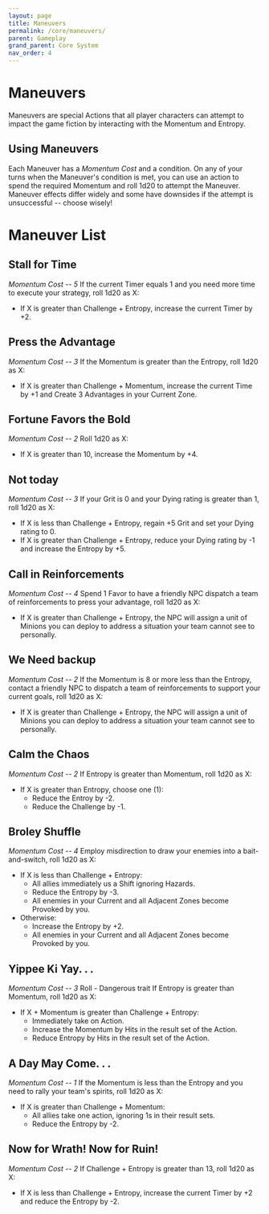 ```yaml
---
layout: page
title: Maneuvers
permalink: /core/maneuvers/
parent: Gameplay
grand_parent: Core System
nav_order: 4
---
```

# Maneuvers
Maneuvers are special Actions that all player characters can attempt to impact the game fiction by interacting with the Momentum and Entropy.

## Using Maneuvers
Each Maneuver has a *Momentum Cost* and a condition.  On any of your turns when the Maneuver's condition is met, you can use an action to spend the required Momentum and roll 1d20 to attempt the Maneuver.  Maneuver effects differ widely and some have downsides if the attempt is unsuccessful -- choose wisely!

# Maneuver List

## Stall for Time
*Momentum Cost -- 5*
If the current Timer equals 1 and you need more time to execute your strategy, roll 1d20 as X:
- If X is greater than Challenge + Entropy, increase the current Timer by +2.

## Press the Advantage
*Momentum Cost -- 3*
If the Momentum is greater than the Entropy, roll 1d20 as X:
- If X is greater than Challenge + Momentum, increase the current Time by +1 and Create 3 Advantages in your Current Zone.

## Fortune Favors the Bold
*Momentum Cost -- 2*
Roll 1d20 as X:
- If X is greater than 10, increase the Momentum by +4.

## Not today
*Momentum Cost -- 3*
If your Grit is 0 and your Dying rating is greater than 1, roll 1d20 as X:
- If X is less than Challenge + Entropy, regain +5 Grit and set your Dying rating to 0.
- If X is greater than Challenge + Entropy, reduce your Dying rating by -1 and increase the Entropy by +5.

## Call in Reinforcements
*Momentum Cost -- 4*
Spend 1 Favor to have a friendly NPC dispatch a team of reinforcements to press your advantage, roll 1d20 as X:
- If X is greater than Challenge + Entropy, the NPC will assign a unit of Minions you can deploy to address a situation your team cannot see to personally.

## We Need backup
*Momentum Cost -- 2*
If the Momentum is 8 or more less than the Entropy, contact a friendly NPC to dispatch a team of reinforcements to support your current goals, roll 1d20 as X:
- If X is greater than Challenge + Entropy, the NPC will assign a unit of Minions you can deploy to address a situation your team cannot see to personally.

## Calm the Chaos
*Momentum Cost -- 2*
If Entropy is greater than Momentum, roll 1d20 as X:
- If X is greater than Entropy, choose one (1):
    - Reduce the Entroy by -2.
    - Reduce the Challenge by -1.

## Broley Shuffle
*Momentum Cost -- 4*
Employ misdirection to draw your enemies into a bait-and-switch, roll 1d20 as X:
- If X is less than Challenge + Entropy:
    - All allies immediately us a Shift ignoring Hazards.
    - Reduce the Entropy by -3.
    - All enemies in your Current and all Adjacent Zones become Provoked by you.
- Otherwise:
    - Increase the Entropy by +2.
    - All enemies in your Current and all Adjacent Zones become Provoked by you.

## Yippee Ki Yay. . .
*Momentum Cost -- 3*
Roll - Dangerous trait
If Entropy is greater than Momentum, roll 1d20 as X:
- If X + Momentum is greater than Challenge + Entropy:
    - Immediately take on Action.
    - Increase the Momentum by Hits in the result set of the Action.
    - Reduce Entropy by Hits in the result set of the Action.

## A Day May Come. . .
*Momentum Cost -- 1*
If the Momentum is less than the Entropy and you need to rally your team's spirits, roll 1d20 as X:
- If X is greater than Challenge + Momentum:
    - All allies take one action, ignoring 1s in their result sets.
    - Reduce the Entropy by -2.

## Now for Wrath! Now for Ruin!
*Momentum Cost -- 2*
If Challenge + Entropy is greater than 13, roll 1d20 as X:
- If X is less than Challenge + Entropy, increase the current Timer by +2 and reduce the Entropy by -2.